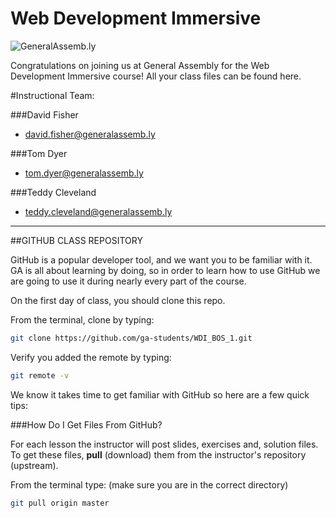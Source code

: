 Web Development Immersive
============================

![](https://github.com/generalassembly/ga-ruby-on-rails-for-devs/raw/master/images/ga.png "GeneralAssemb.ly")

Congratulations on joining us at General Assembly for the Web Development Immersive course! All your class files can be found here.



#Instructional Team:



###David Fisher
* <david.fisher@generalassemb.ly>


###Tom Dyer
* <tom.dyer@generalassemb.ly>


###Teddy Cleveland
* <teddy.cleveland@generalassemb.ly>


---

##GITHUB CLASS REPOSITORY

GitHub is a popular developer tool, and we want you to be familiar with it. GA is all about learning by doing, so in order to learn how to use GitHub we are going to use it during nearly every part of the course.

On the first day of class, you should clone this repo.

From the terminal, clone by typing:

```bash
git clone https://github.com/ga-students/WDI_BOS_1.git
```

Verify you added the remote by typing:

```bash
git remote -v
```

We know it takes time to get familiar with GitHub so here are a few quick tips:

###How Do I Get Files From GitHub?

For each lesson the instructor will post slides, exercises and, solution files. To get these files, __pull__ (download) them from the instructor's repository (upstream).

From the terminal type:
(make sure you are in the correct directory)

```bash
git pull origin master
```
